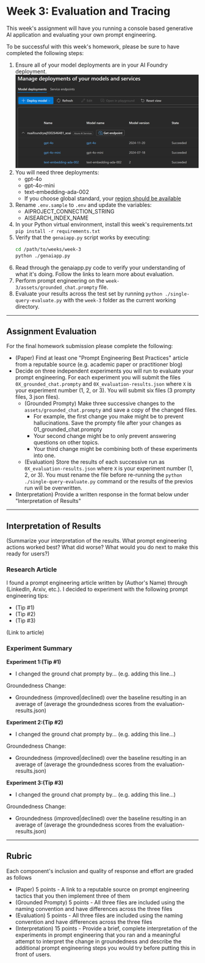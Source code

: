 # Week 3: Evaluation and Tracing

This week's assignment will have you running a console based generative AI application and evaluating your own prompt engineering.

To be successful with this week's homework, please be sure to have completed the following steps:

1. Ensure all of your model deployments are in your AI Foundry deployment.
    ![All models should be deployed under your AI Foundry default](./img/week-03-all-models-needed-in-default-aoai-endpoint.png "Models should be under default AI Foundry deployment")
2. You will need three deployments:
    * gpt-4o
    * gpt-4o-mini
    * text-embedding-ada-002
    * If you choose global standard, your [region should be available](https://learn.microsoft.com/en-us/azure/ai-services/openai/concepts/models?tabs=global-standard%2Cstandard-chat-completions#model-summary-table-and-region-availability)
3. Rename `.env.sample` to `.env` and update the variables:
    * AIPROJECT_CONNECTION_STRING
    * AISEARCH_INDEX_NAME
4. In your Python virtual environment, install this week's requirements.txt
    `pip install -r requirements.txt`
5. Verify that the `genaiapp.py` script works by executing:
    ```bash
    cd /path/to/weeks/week-3
    python ./genaiapp.py
    ```
6. Read through the genaiapp.py code to verify your understanding of what it's doing. Follow the links to learn more about evaluation.
7. Perform prompt engineering on the `week-3/assets/grounded_chat.prompty` file.
8. Evaluate your results across the test set by running `python ./single-query-evaluate.py` with the `week-3` folder as the current working directory.

---
## Assignment Evaluation

For the final homework submission please complete the following:

* (Paper) Find at least one "Prompt Engineering Best Practices" article from a reputable source (e.g. academic paper or practitioner blog)
* Decide on three independent experiments you will run to evaluate your prompt engineering. For each experiment you will submit the files `0X_grounded_chat.prompty` and `0X_evaluation-results.json` where `X` is your experiment number (1, 2, or 3). You will submit six files (3 prompty files, 3 json files).
    * (Grounded Prompty) Make three successive changes to the `assets/grounded_chat.prompty` and save a copy of the changed files.
        * For example, the first change you make might be to prevent hallucinations. Save the prompty file after your changes as 01_grounded_chat.prompty
        * Your second change might be to only prevent answering questions on other topics.
        * Your third change might be combining both of these experiments into one.
    * (Evaluation) Store the results of each successive run as `0X_evaluation-results.json` where `X` is your experiment number (1, 2, or 3). You must rename the file before re-running the `python ./single-query-evaluate.py` command or the results of the previos run will be overwritten.
* (Interpretation) Provide a written response in the format below under "Interpretation of Results"

---
## Interpretation of Results

(Summarize your interpretation of the results. What prompt engineering actions worked best? What did worse? What would you do next to make this ready for users?)

### Research Article

I found a prompt engineering article written by (Author's Name) through (LinkedIn, Arxiv, etc.). I decided to experiment with the following prompt engineering tips:

* (Tip #1)
* (Tip #2)
* (Tip #3)

(Link to article)

### Experiment Summary

**Experiment 1:(Tip #1)**

* I changed the ground chat prompty by... (e.g. adding this line...)

Groundedness Change:

* Groundedness (improved|declined) over the baseline resulting in an average of (average the groundedness scores from the evaluation-results.json)

**Experiment 2:(Tip #2)**

* I changed the ground chat prompty by... (e.g. adding this line...)

Groundedness Change:

* Groundedness (improved|declined) over the baseline resulting in an average of (average the groundedness scores from the evaluation-results.json)

**Experiment 3:(Tip #3)**

* I changed the ground chat prompty by... (e.g. adding this line...)

Groundedness Change:

* Groundedness (improved|declined) over the baseline resulting in an average of (average the groundedness scores from the evaluation-results.json)

---

## Rubric

Each component's inclusion and quality of response and effort are graded as follows

* (Paper) 5 points - A link to a reputable source on prompt engineering tactics that you then implement three of them
* (Grounded Prompty) 5 points - All three files are included using the naming convention and have differences across the three files
* (Evaluation) 5 points - All three files are included using the naming convention and have differences across the three files
* (Interpretation) 15 points - Provide a brief, complete interpretation of the experiments in prompt engineering that you ran and a meaningful attempt to interpret the change in groundedness and describe the additional prompt engineering steps you would try before putting this in front of users.

